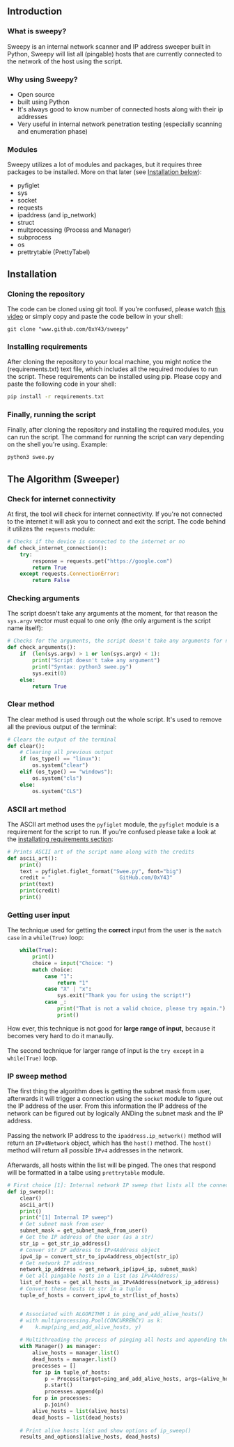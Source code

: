 ## Introduction
### What is sweepy?
Sweepy is an internal network scanner and IP address sweeper built in Python, Sweepy will list all (pingable) hosts that are currently connected to the network of the host using the script.

### Why using Sweepy?
- Open source
- built using Python
- It's always good to know number of connected hosts along with their ip addresses
- Very useful in internal network penetration testing (especially scanning and enumeration phase)

### Modules
Sweepy utilizes a lot of modules and packages, but it requires three packages to be installed. More on that later (see [Installation below](#installation)):
- pyfiglet
- sys
- socket
- requests
- ipaddress (and ip_network)
- struct
- multprocessing (Process and Manager)
- subprocess
- os
- prettrytable (PrettyTabel)

## Installation
### Cloning the repository
The code can be cloned using git tool. If you're confused, please watch [this video](https://www.youtube.com/watch?v=q9wc7hUrW8U) or simply copy and paste the code bellow in your shell:
```
git clone "www.github.com/0xY43/sweepy"
```

### Installing requirements
After cloning the repository to your local machine, you might notice the (requirements.txt) text file, which includes all the required modules to run the script. These requirements can be installed using pip. Please copy and paste the following code in your shell:
```bash
pip install -r requirements.txt
```

### Finally, running the script
Finally, after cloning the repository and installing the required modules, you can run the script. The command for running the script can vary depending on the shell you're using. Example:
```bash
python3 swee.py
```

## The Algorithm (Sweeper)

### Check for internet connectivity
At first, the tool will check for internet connectivity. If you're not connected to the internet it will ask you to connect and exit the script. The code behind it utilizes the `requests` module:
```python
# Checks if the device is connected to the internet or no
def check_internet_connection():
    try:
        response = requests.get("https://google.com")
        return True
    except requests.ConnectionError:
        return False

```

### Checking arguments
The script doesn't take any arguments at the moment, for that reason the `sys.argv` vector must equal to one only (the only argument is the script name itself):
```python
# Checks for the arguments, the script doesn't take any arguments for now
def check_arguments():
    if  (len(sys.argv) > 1 or len(sys.argv) < 1):
        print("Script doesn't take any argument")
        print("Syntax: python3 swee.py")
        sys.exit(0)
    else:
        return True
```

### Clear method
The clear method is used through out the whole script. It's used to remove all the previous output of the terminal:
```python
# Clears the output of the terminal
def clear():
    # Clearing all previous output
    if (os_type() == "linux"):
        os.system("clear")
    elif (os_type() == "windows"):
        os.system("cls")
    else:
        os.system("CLS")
```

### ASCII art method
The ASCII art method uses the `pyfiglet` module, the `pyfiglet` module is a requirement for the script to run. If you're confused please take a look at the [installating requirements section](#installing-requirements):
```python
# Prints ASCII art of the script name along with the credits
def ascii_art():
    print()
    text = pyfiglet.figlet_format("Swee.py", font="big")
    credit = "                      GitHub.com/0xY43"
    print(text)
    print(credit)
    print()
```

### Getting user input
The technique used for getting the **correct** input from the user is the `match case` in a `while(True)` loop:
```python
    while(True):
        print()
        choice = input("Choice: ")
        match choice:
            case "1":
                return "1"
            case "X" | "x":
                sys.exit("Thank you for using the script!")
            case _:
                print("That is not a valid choice, please try again.")
                print()

```
How ever, this technique is not good for **large range of input,** because it becomes very hard to do it manaully.
<br>
\
The second technique for larger range of input is the `try except` in a `while(True)` loop.

### IP sweep method
The first thing the algorithm does is getting the subnet mask from user, afterwards it will trigger a connection using the `socket` module to figure out the IP address of the user. From this information the IP address of the network can be figured out by logically ANDing the subnet mask and the IP address. <br>
\
Passing the network IP address to the `ipaddress.ip_network()` method will return an `IPv4Network` object, which has the `host()` method. The `host()` method will return all possible `IPv4` addresses in the network.
<br>
\
Afterwards, all hosts within the list will be pinged. The ones that respond will be formatted in a talbe using `prettrytable` module.
```python
# First choice [1]: Internal network IP sweep that lists all the connected alive hosts
def ip_sweep():
    clear()
    ascii_art()
    print()
    print("[1] Internal IP sweep")
    # Get subnet mask from user
    subnet_mask = get_subnet_mask_from_user()
    # Get the IP address of the user (as a str)
    str_ip = get_str_ip_address()
    # Conver str IP address to IPv4Address object
    ipv4_ip = convert_str_to_ipv4address_object(str_ip)
    # Get network IP address
    network_ip_address = get_network_ip(ipv4_ip, subnet_mask)
    # Get all pingable hosts in a list (as IPv4Address)
    list_of_hosts = get_all_hosts_as_IPv4Address(network_ip_address)
    # Convert these hosts to str in a tuple
    tuple_of_hosts = convert_ipv4_to_str(list_of_hosts)


    # Associated with ALGORITHM 1 in ping_and_add_alive_hosts()
    # with multiprocessing.Pool(CONCURRENCY) as k:
    #    k.map(ping_and_add_alive_hosts, y)
    
    # Multithreading the process of pinging all hosts and appending them to their corresponding list
    with Manager() as manager:
        alive_hosts = manager.list()
        dead_hosts = manager.list()
        processes = []
        for ip in tuple_of_hosts:
            p = Process(target=ping_and_add_alive_hosts, args=(alive_hosts, dead_hosts, ip))
            p.start()
            processes.append(p)
        for p in processes:
            p.join()
        alive_hosts = list(alive_hosts)
        dead_hosts = list(dead_hosts)
        
    # Print alive hosts list and show options of ip_sweep()
    results_and_options1(alive_hosts, dead_hosts)
```
